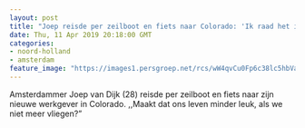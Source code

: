 ```yaml
---
layout: post
title: "Joep reisde per zeilboot en fiets naar Colorado: 'Ik raad het iedereen aan'"
date: Thu, 11 Apr 2019 20:18:00 GMT
categories: 
- noord-holland 
- amsterdam 
feature_image: "https://images1.persgroep.net/rcs/wW4qvCu0Fp6c38lc5hbVa0Ml2cA/diocontent/145291141/_fitwidth/400/?appId=21791a8992982cd8da851550a453bd7f&quality=0.7"
---
```


Amsterdammer Joep van Dijk (28) reisde per zeilboot en fiets naar zijn nieuwe werkgever in Colorado. ,,Maakt dat ons leven minder leuk, als we niet meer vliegen?”
